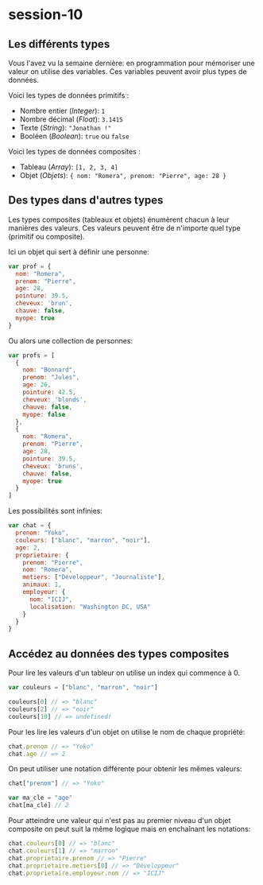 # session-10

## Les différents types

Vous l'avez vu la semaine dernière: en programmation pour mémoriser une valeur
on utilise des variables. Ces variables peuvent avoir plus types de données.

Voici les types de données primitifs :

* Nombre entier (*Integer*): `1`
* Nombre décimal (*Float*): `3.1415`
* Texte (*String*): `"Jonathan !"`
* Booléen (*Boolean*): `true` ou `false`

Voici les types de données composites :

* Tableau (*Array*): `[1, 2, 3, 4]`
* Objet (*Objets*): `{ nom: "Romera", prenom: "Pierre", age: 28 }`

## Des types dans d'autres types

Les types composites (tableaux et objets) énumèrent chacun à leur manières des
valeurs. Ces valeurs peuvent être de n'importe quel type (primitif ou composite).

Ici un objet qui sert à définir une personne:

```javascript
var prof = {
  nom: "Romera",
  prenom: "Pierre",
  age: 28,
  pointure: 39.5,
  cheveux: 'brun',
  chauve: false,
  myope: true
}
```

Ou alors une collection de personnes:

```javascript
var profs = [   
  {
    nom: "Bonnard",
    prenom: "Jules",
    age: 26,
    pointure: 42.5,
    cheveux: 'blonds',
    chauve: false,
    myope: false
  },
  {
    nom: "Romera",
    prenom: "Pierre",
    age: 28,
    pointure: 39.5,
    cheveux: 'bruns',
    chauve: false,
    myope: true
  }
]
```

Les possibilités sont infinies:

```javascript
var chat = {
  prenom: "Yoko",
  couleurs: ["blanc", "marron", "noir"],
  age: 2,
  proprietaire: {
    prenom: "Pierre",
    nom: "Romera",
    metiers: ["Développeur", "Journaliste"],
    animaux: 1,
    employeur: {
      nom: "ICIJ",
      localisation: "Washington DC, USA"
    }
  }
}
```

## Accédez au données des types composites

Pour lire les valeurs d'un tableur on utilise un index qui commence à 0.

```javascript
var couleurs = ["blanc", "marron", "noir"]

couleurs[0] // => "blanc"
couleurs[2] // => "noir"
couleurs[10] // => undefined!
```

Pour les lire les valeurs d'un objet on utilise le nom de chaque propriété:

```javascript
chat.prenom // => "Yoko"
chat.age // => 2
```

On peut utiliser une notation différente pour obtenir les mêmes valeurs:

```javascript
chat["prenom"] // => "Yoko"

var ma_cle = "age"
chat[ma_cle] // 2
```

Pour atteindre une valeur qui n'est pas au premier niveau d'un objet composite
on peut suit la même logique mais en enchaînant les notations:

```javascript
chat.couleurs[0] // => "blanc"
chat.couleurs[1] // => "marron"
chat.proprietaire.prenom // => "Pierre"
chat.proprietaire.metiers[0] // => "Développeur"
chat.proprietaire.employeur.nom // => "ICIJ"
```
